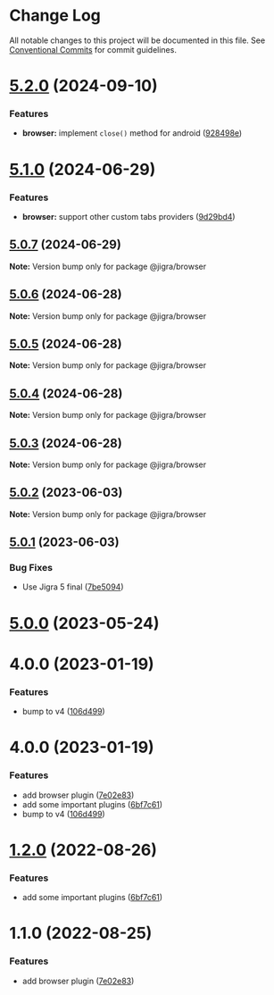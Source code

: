 # Change Log

All notable changes to this project will be documented in this file.
See [Conventional Commits](https://conventionalcommits.org) for commit guidelines.

# [5.2.0](https://github.com/familyjs/jigra-plugins/compare/@jigra/browser@5.1.0...@jigra/browser@5.2.0) (2024-09-10)

### Features

- **browser:** implement `close()` method for android ([928498e](https://github.com/familyjs/jigra-plugins/commit/928498ea7ce01ef00ad8fadf75efe4c50951e0a9))

# [5.1.0](https://github.com/familyjs/jigra-plugins/compare/@jigra/browser@5.0.7...@jigra/browser@5.1.0) (2024-06-29)

### Features

- **browser:** support other custom tabs providers ([9d29bd4](https://github.com/familyjs/jigra-plugins/commit/9d29bd484cad4c3590e3fea22e094eaa2a168883))

## [5.0.7](https://github.com/familyjs/jigra-plugins/compare/@jigra/browser@5.0.6...@jigra/browser@5.0.7) (2024-06-29)

**Note:** Version bump only for package @jigra/browser

## [5.0.6](https://github.com/familyjs/jigra-plugins/compare/@jigra/browser@5.0.5...@jigra/browser@5.0.6) (2024-06-28)

**Note:** Version bump only for package @jigra/browser

## [5.0.5](https://github.com/familyjs/jigra-plugins/compare/@jigra/browser@5.0.4...@jigra/browser@5.0.5) (2024-06-28)

**Note:** Version bump only for package @jigra/browser

## [5.0.4](https://github.com/familyjs/jigra-plugins/compare/@jigra/browser@5.0.3...@jigra/browser@5.0.4) (2024-06-28)

**Note:** Version bump only for package @jigra/browser

## [5.0.3](https://github.com/familyjs/jigra-plugins/compare/@jigra/browser@5.0.2...@jigra/browser@5.0.3) (2024-06-28)

**Note:** Version bump only for package @jigra/browser

## [5.0.2](https://github.com/familyjs/jigra-plugins/compare/@jigra/browser@5.0.1...@jigra/browser@5.0.2) (2023-06-03)

**Note:** Version bump only for package @jigra/browser

## [5.0.1](https://github.com/familyjs/jigra-plugins/compare/@jigra/browser@5.0.0...@jigra/browser@5.0.1) (2023-06-03)

### Bug Fixes

- Use Jigra 5 final ([7be5094](https://github.com/familyjs/jigra-plugins/commit/7be509425c5cc9f21b1f9e78794b2c6b76ca7702))

# [5.0.0](https://github.com/familyjs/jigra-plugins/compare/@jigra/browser@1.2.0...@jigra/browser@5.0.0) (2023-05-24)

# 4.0.0 (2023-01-19)

### Features

- bump to v4 ([106d499](https://github.com/familyjs/jigra-plugins/commit/106d49991e82a0505a82571530b73fcda020e7e4))

# 4.0.0 (2023-01-19)

### Features

- add browser plugin ([7e02e83](https://github.com/navify/jigra-plugins/commit/7e02e8373113d4a7b2b1ae32305e63767c0dfe83))
- add some important plugins ([6bf7c61](https://github.com/navify/jigra-plugins/commit/6bf7c61ba5ad99cf0474cb2cc9599d0f8fedeb45))
- bump to v4 ([106d499](https://github.com/navify/jigra-plugins/commit/106d49991e82a0505a82571530b73fcda020e7e4))

# [1.2.0](https://github.com/navify/jigra-plugins/compare/@jigra/browser@1.1.0...@jigra/browser@1.2.0) (2022-08-26)

### Features

- add some important plugins ([6bf7c61](https://github.com/navify/jigra-plugins/commit/6bf7c61ba5ad99cf0474cb2cc9599d0f8fedeb45))

# 1.1.0 (2022-08-25)

### Features

- add browser plugin ([7e02e83](https://github.com/navify/jigra-plugins/commit/7e02e8373113d4a7b2b1ae32305e63767c0dfe83))
